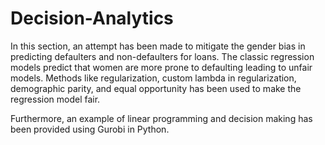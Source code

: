 # Decision-Analytics

In this section, an attempt has been made to mitigate the gender bias in predicting defaulters and non-defaulters for loans. The classic regression models predict that women are more prone to defaulting leading to unfair models. Methods like regularization, custom lambda in regularization, demographic parity, and equal opportunity has been used to make the regression model fair. 

Furthermore, an example of linear programming and decision making has been provided using Gurobi in Python. 
